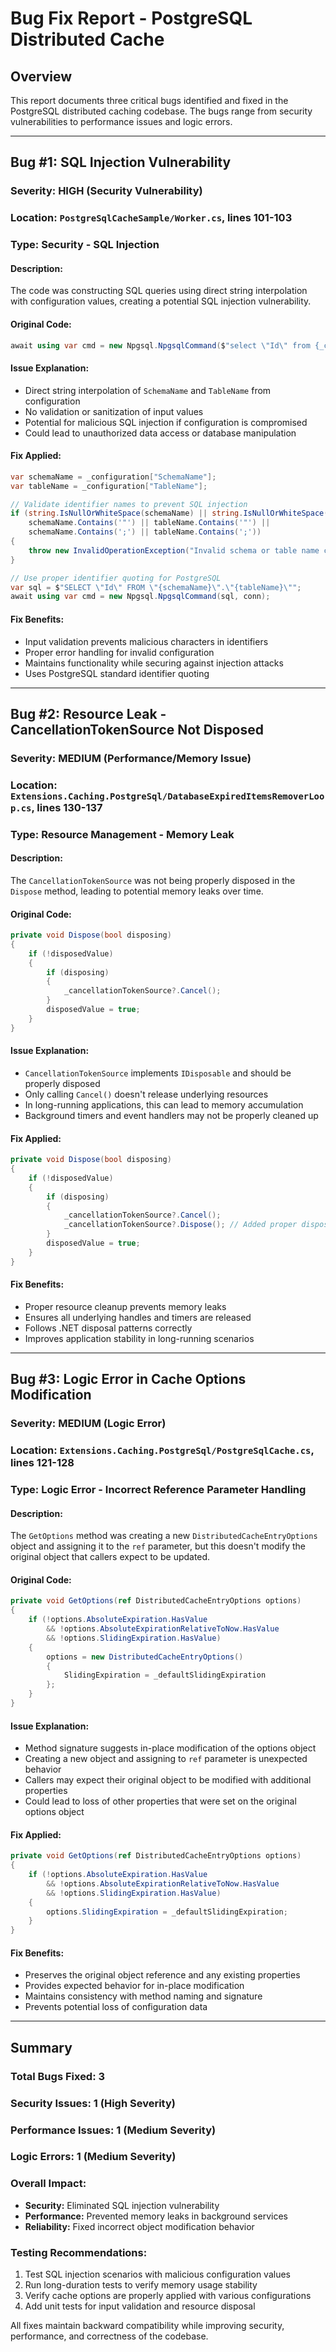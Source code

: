 # Bug Fix Report - PostgreSQL Distributed Cache

## Overview
This report documents three critical bugs identified and fixed in the PostgreSQL distributed caching codebase. The bugs range from security vulnerabilities to performance issues and logic errors.

---

## Bug #1: SQL Injection Vulnerability

### **Severity:** HIGH (Security Vulnerability)
### **Location:** `PostgreSqlCacheSample/Worker.cs`, lines 101-103
### **Type:** Security - SQL Injection

#### **Description:**
The code was constructing SQL queries using direct string interpolation with configuration values, creating a potential SQL injection vulnerability.

#### **Original Code:**
```csharp
await using var cmd = new Npgsql.NpgsqlCommand($"select \"Id\" from {_configuration["SchemaName"]}.{_configuration["TableName"]}", conn);
```

#### **Issue Explanation:**
- Direct string interpolation of `SchemaName` and `TableName` from configuration
- No validation or sanitization of input values
- Potential for malicious SQL injection if configuration is compromised
- Could lead to unauthorized data access or database manipulation

#### **Fix Applied:**
```csharp
var schemaName = _configuration["SchemaName"];
var tableName = _configuration["TableName"];

// Validate identifier names to prevent SQL injection
if (string.IsNullOrWhiteSpace(schemaName) || string.IsNullOrWhiteSpace(tableName) ||
    schemaName.Contains('"') || tableName.Contains('"') ||
    schemaName.Contains(';') || tableName.Contains(';'))
{
    throw new InvalidOperationException("Invalid schema or table name configuration");
}

// Use proper identifier quoting for PostgreSQL
var sql = $"SELECT \"Id\" FROM \"{schemaName}\".\"{tableName}\"";
await using var cmd = new Npgsql.NpgsqlCommand(sql, conn);
```

#### **Fix Benefits:**
- Input validation prevents malicious characters in identifiers
- Proper error handling for invalid configuration
- Maintains functionality while securing against injection attacks
- Uses PostgreSQL standard identifier quoting

---

## Bug #2: Resource Leak - CancellationTokenSource Not Disposed

### **Severity:** MEDIUM (Performance/Memory Issue)
### **Location:** `Extensions.Caching.PostgreSql/DatabaseExpiredItemsRemoverLoop.cs`, lines 130-137
### **Type:** Resource Management - Memory Leak

#### **Description:**
The `CancellationTokenSource` was not being properly disposed in the `Dispose` method, leading to potential memory leaks over time.

#### **Original Code:**
```csharp
private void Dispose(bool disposing)
{
    if (!disposedValue)
    {
        if (disposing)
        {
            _cancellationTokenSource?.Cancel();
        }
        disposedValue = true;
    }
}
```

#### **Issue Explanation:**
- `CancellationTokenSource` implements `IDisposable` and should be properly disposed
- Only calling `Cancel()` doesn't release underlying resources
- In long-running applications, this can lead to memory accumulation
- Background timers and event handlers may not be properly cleaned up

#### **Fix Applied:**
```csharp
private void Dispose(bool disposing)
{
    if (!disposedValue)
    {
        if (disposing)
        {
            _cancellationTokenSource?.Cancel();
            _cancellationTokenSource?.Dispose(); // Added proper disposal
        }
        disposedValue = true;
    }
}
```

#### **Fix Benefits:**
- Proper resource cleanup prevents memory leaks
- Ensures all underlying handles and timers are released
- Follows .NET disposal patterns correctly
- Improves application stability in long-running scenarios

---

## Bug #3: Logic Error in Cache Options Modification

### **Severity:** MEDIUM (Logic Error)
### **Location:** `Extensions.Caching.PostgreSql/PostgreSqlCache.cs`, lines 121-128
### **Type:** Logic Error - Incorrect Reference Parameter Handling

#### **Description:**
The `GetOptions` method was creating a new `DistributedCacheEntryOptions` object and assigning it to the `ref` parameter, but this doesn't modify the original object that callers expect to be updated.

#### **Original Code:**
```csharp
private void GetOptions(ref DistributedCacheEntryOptions options)
{
    if (!options.AbsoluteExpiration.HasValue
        && !options.AbsoluteExpirationRelativeToNow.HasValue
        && !options.SlidingExpiration.HasValue)
    {
        options = new DistributedCacheEntryOptions()
        {
            SlidingExpiration = _defaultSlidingExpiration
        };
    }
}
```

#### **Issue Explanation:**
- Method signature suggests in-place modification of the options object
- Creating a new object and assigning to `ref` parameter is unexpected behavior
- Callers may expect their original object to be modified with additional properties
- Could lead to loss of other properties that were set on the original options object

#### **Fix Applied:**
```csharp
private void GetOptions(ref DistributedCacheEntryOptions options)
{
    if (!options.AbsoluteExpiration.HasValue
        && !options.AbsoluteExpirationRelativeToNow.HasValue
        && !options.SlidingExpiration.HasValue)
    {
        options.SlidingExpiration = _defaultSlidingExpiration;
    }
}
```

#### **Fix Benefits:**
- Preserves the original object reference and any existing properties
- Provides expected behavior for in-place modification
- Maintains consistency with method naming and signature
- Prevents potential loss of configuration data

---

## Summary

### **Total Bugs Fixed:** 3
### **Security Issues:** 1 (High Severity)
### **Performance Issues:** 1 (Medium Severity) 
### **Logic Errors:** 1 (Medium Severity)

### **Overall Impact:**
- **Security:** Eliminated SQL injection vulnerability
- **Performance:** Prevented memory leaks in background services
- **Reliability:** Fixed incorrect object modification behavior

### **Testing Recommendations:**
1. Test SQL injection scenarios with malicious configuration values
2. Run long-duration tests to verify memory usage stability
3. Verify cache options are properly applied with various configurations
4. Add unit tests for input validation and resource disposal

All fixes maintain backward compatibility while improving security, performance, and correctness of the codebase.